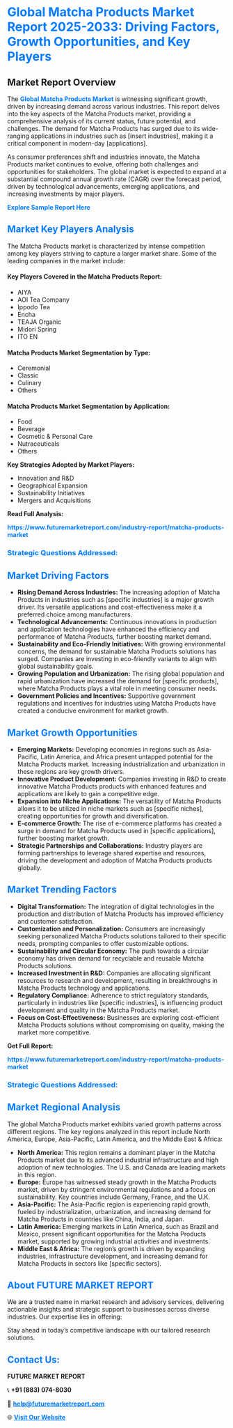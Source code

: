 <h1 style="color: #007BFF;">Global Matcha Products Market Report 2025-2033: Driving Factors, Growth Opportunities, and Key Players</h1>

<section id="overview">
<h2>Market Report Overview</h2>
<p>The <a href="https://www.futuremarketreport.com/industry-report/matcha-products-market" style="color: #007BFF; text-decoration: none;"><strong>Global Matcha Products Market</strong></a> is witnessing significant growth, driven by increasing demand across various industries. This report delves into the key aspects of the Matcha Products market, providing a comprehensive analysis of its current status, future potential, and challenges. The demand for Matcha Products has surged due to its wide-ranging applications in industries such as [insert industries], making it a critical component in modern-day [applications].</p>
<p>As consumer preferences shift and industries innovate, the Matcha Products market continues to evolve, offering both challenges and opportunities for stakeholders. The global market is expected to expand at a substantial compound annual growth rate (CAGR) over the forecast period, driven by technological advancements, emerging applications, and increasing investments by major players.</p>
</section>

<section id="overview">
<p><a href="https://www.futuremarketreport.com/request-sample/reportId=63621" style="color: #007BFF; text-decoration: none;"><strong>Explore Sample Report Here</strong></a></p>
</section>

<section id="key-players">
<h2 style="color: #007BFF;">Market Key Players Analysis</h2>
<p>The Matcha Products market is characterized by intense competition among key players striving to capture a larger market share. Some of the leading companies in the market include:</p>
<h4>Key Players Covered in the Matcha Products Report:</h4>
<ul><li>AIYA</li><li>AOI Tea Company</li><li>Ippodo Tea</li><li>Encha</li><li>TEAJA Organic</li><li>Midori Spring</li><li>ITO EN</li></ul>
<h4>Matcha Products Market Segmentation by Type:</h4>
<ul><li>Ceremonial</li><li>Classic</li><li>Culinary</li><li>Others</li></ul>

<h4>Matcha Products Market Segmentation by Application:</h4>
<ul><li>Food</li><li>Beverage</li><li>Cosmetic &amp; Personal Care</li><li>Nutraceuticals</li><li>Others</li></ul>
<p><strong>Key Strategies Adopted by Market Players:</strong></p>
<ul>
<li>Innovation and R&D</li>
<li>Geographical Expansion</li>
<li>Sustainability Initiatives</li>
<li>Mergers and Acquisitions</li>
</ul>
</section>

<section>
<p><strong>Read Full Analysis: </strong></p><a href="https://www.futuremarketreport.com/industry-report/matcha-products-market" style="color: #007BFF; text-decoration: none;"><strong>https://www.futuremarketreport.com/industry-report/matcha-products-market</strong></a>
<h3 style="color: #007BFF;">Strategic Questions Addressed:</h3>
</section>

<section id="driving-factors">
<h2 style="color: #007BFF;">Market Driving Factors</h2>
<ul>
<li><strong>Rising Demand Across Industries:</strong> The increasing adoption of Matcha Products in industries such as [specific industries] is a major growth driver. Its versatile applications and cost-effectiveness make it a preferred choice among manufacturers.</li>
<li><strong>Technological Advancements:</strong> Continuous innovations in production and application technologies have enhanced the efficiency and performance of Matcha Products, further boosting market demand.</li>
<li><strong>Sustainability and Eco-Friendly Initiatives:</strong> With growing environmental concerns, the demand for sustainable Matcha Products solutions has surged. Companies are investing in eco-friendly variants to align with global sustainability goals.</li>
<li><strong>Growing Population and Urbanization:</strong> The rising global population and rapid urbanization have increased the demand for [specific products], where Matcha Products plays a vital role in meeting consumer needs.</li>
<li><strong>Government Policies and Incentives:</strong> Supportive government regulations and incentives for industries using Matcha Products have created a conducive environment for market growth.</li>
</ul>
</section>

<section id="growth-opportunities">
<h2 style="color: #007BFF;">Market Growth Opportunities</h2>
<ul>
<li><strong>Emerging Markets:</strong> Developing economies in regions such as Asia-Pacific, Latin America, and Africa present untapped potential for the Matcha Products market. Increasing industrialization and urbanization in these regions are key growth drivers.</li>
<li><strong>Innovative Product Development:</strong> Companies investing in R&D to create innovative Matcha Products products with enhanced features and applications are likely to gain a competitive edge.</li>
<li><strong>Expansion into Niche Applications:</strong> The versatility of Matcha Products allows it to be utilized in niche markets such as [specific niches], creating opportunities for growth and diversification.</li>
<li><strong>E-commerce Growth:</strong> The rise of e-commerce platforms has created a surge in demand for Matcha Products used in [specific applications], further boosting market growth.</li>
<li><strong>Strategic Partnerships and Collaborations:</strong> Industry players are forming partnerships to leverage shared expertise and resources, driving the development and adoption of Matcha Products products globally.</li>
</ul>
</section>

<section id="trending-factors">
<h2 style="color: #007BFF;">Market Trending Factors</h2>
<ul>
<li><strong>Digital Transformation:</strong> The integration of digital technologies in the production and distribution of Matcha Products has improved efficiency and customer satisfaction.</li>
<li><strong>Customization and Personalization:</strong> Consumers are increasingly seeking personalized Matcha Products solutions tailored to their specific needs, prompting companies to offer customizable options.</li>
<li><strong>Sustainability and Circular Economy:</strong> The push towards a circular economy has driven demand for recyclable and reusable Matcha Products solutions.</li>
<li><strong>Increased Investment in R&D:</strong> Companies are allocating significant resources to research and development, resulting in breakthroughs in Matcha Products technology and applications.</li>
<li><strong>Regulatory Compliance:</strong> Adherence to strict regulatory standards, particularly in industries like [specific industries], is influencing product development and quality in the Matcha Products market.</li>
<li><strong>Focus on Cost-Effectiveness:</strong> Businesses are exploring cost-efficient Matcha Products solutions without compromising on quality, making the market more competitive.</li>
</ul>
</section>

<section>
<p><strong>Get Full Report: </strong></p><a href="https://www.futuremarketreport.com/industry-report/matcha-products-market" style="color: #007BFF; text-decoration: none;"><strong>https://www.futuremarketreport.com/industry-report/matcha-products-market</strong></a>
<h3 style="color: #007BFF;">Strategic Questions Addressed:</h3>
</section>


<section id="regional-analysis">
<h2 style="color: #007BFF;">Market Regional Analysis</h2>
<p>The global Matcha Products market exhibits varied growth patterns across different regions. The key regions analyzed in this report include North America, Europe, Asia-Pacific, Latin America, and the Middle East & Africa:</p>
<ul>
<li><strong>North America:</strong> This region remains a dominant player in the Matcha Products market due to its advanced industrial infrastructure and high adoption of new technologies. The U.S. and Canada are leading markets in this region.</li>
<li><strong>Europe:</strong> Europe has witnessed steady growth in the Matcha Products market, driven by stringent environmental regulations and a focus on sustainability. Key countries include Germany, France, and the U.K.</li>
<li><strong>Asia-Pacific:</strong> The Asia-Pacific region is experiencing rapid growth, fueled by industrialization, urbanization, and increasing demand for Matcha Products in countries like China, India, and Japan.</li>
<li><strong>Latin America:</strong> Emerging markets in Latin America, such as Brazil and Mexico, present significant opportunities for the Matcha Products market, supported by growing industrial activities and investments.</li>
<li><strong>Middle East & Africa:</strong> The region’s growth is driven by expanding industries, infrastructure development, and increasing demand for Matcha Products in sectors like [specific sectors].</li>
</ul>
</section>

<footer>
<h2 style="color: #007BFF;">About FUTURE MARKET REPORT</h2>
<p>We are a trusted name in market research and advisory services, delivering actionable insights and strategic support to businesses across diverse industries. Our expertise lies in offering:</p>

<p>Stay ahead in today’s competitive landscape with our tailored research solutions.</p>

<h2 style="color: #007BFF;">Contact Us:</h2>
<p><strong>FUTURE MARKET REPORT</strong></p>
<p>📞 <strong>+91 (883) 074-8030</strong></p>
<p>📧 <strong><a href="mailto:help@futuremarketreport.com" style="color: #007BFF;">help@futuremarketreport.com</a></strong></p>
<p>🌐 <strong><a href="https://www.futuremarketreport.com/" style="color: #007BFF;">Visit Our Website</a></strong></p>
</footer>